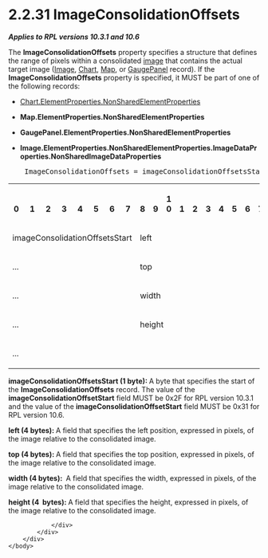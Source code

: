 <html dir="LTR" xmlns:mshelp="http://msdn.microsoft.com/mshelp" xmlns:ddue="http://ddue.schemas.microsoft.com/authoring/2003/5" xmlns:xlink="http://www.w3.org/1999/xlink" xmlns:tool="http://www.microsoft.com/tooltip">
    <head>
        <meta http-equiv="Content-Type" content="text/html; CHARSET=utf-8"></meta>
        <meta name="save" content="history"></meta>
        <title>2.2.31 ImageConsolidationOffsets</title>
        <xml>
            <mshelp:toctitle title="2.2.31 ImageConsolidationOffsets"></mshelp:toctitle>
            <mshelp:rltitle title="[MS-RPL]: ImageConsolidationOffsets"></mshelp:rltitle>
            <mshelp:keyword index="A" term="312aea4d-4cfc-479b-a1c3-e3f8c5ad3e66"></mshelp:keyword>
            <mshelp:attr name="DCSext.ContentType" value="open specification"></mshelp:attr>
            <mshelp:attr name="AssetID" value="312aea4d-4cfc-479b-a1c3-e3f8c5ad3e66"></mshelp:attr>
            <mshelp:attr name="TopicType" value="kbRef"></mshelp:attr>
            <mshelp:attr name="DCSext.Title" value="[MS-RPL]: ImageConsolidationOffsets" />
        </xml>
    </head>
    <body>
        <div id="header">
            <h1 class="heading">2.2.31 ImageConsolidationOffsets</h1>
        </div>
        <div id="mainSection">
            <div id="mainBody">
                <div id="allHistory" class="saveHistory"></div>
                <div id="sectionSection0" class="section" name="collapseableSection">
                    

<p><b><i>Applies to RPL versions 10.3.1 and 10.6</i></b></p>

<p>The <b>ImageConsolidationOffsets</b> property specifies a
structure that defines the range of pixels within a consolidated <a href="75ae48f7-746b-4b41-919c-6699fa28b3ef.html#gt_d6b55d1e-aea6-4b7e-a23d-c0de845e0b50">image</a> that contains the
actual target image (<a href="d9153136-89b4-4071-8d0c-613e860be560.html">Image</a>,
<a href="89f56458-ec69-49ff-a9d6-39e506543a39.html">Chart</a>, <a href="953882ee-8b4b-40e8-9a05-ab2ea31622ce.html">Map</a>, or <a href="a9142e06-4813-4393-8f72-7559ee960936.html">GaugePanel</a> record). If the
<b>ImageConsolidationOffsets</b> property is specified, it MUST be part of one
of the following records:</p>

<ul><li><p><span><span> 
</span></span><a href="1b1b7882-84bb-47d4-a3d2-b020b8d23d7a.html">Chart.ElementProperties.NonSharedElementProperties</a></p>

</li><li><p><span><span> 
</span></span><b>Map.ElementProperties.NonSharedElementProperties</b></p>

</li><li><p><span><span> 
</span></span><b>GaugePanel.ElementProperties.NonSharedElementProperties</b></p>

</li><li><p><span><span> 
</span></span><b>Image.ElementProperties.NonSharedElementProperties.ImageDataProperties.NonSharedImageDataProperties</b></p>

<div><pre> ImageConsolidationOffsets = imageConsolidationOffsetsStart (left, top, width, height)
</pre></div>

</li></ul><table>
 <tr>
  <th><p><br>0</p></th>
  <th><p><br>1</p></th>
  <th><p><br>2</p></th>
  <th><p><br>3</p></th>
  <th><p><br>4</p></th>
  <th><p><br>5</p></th>
  <th><p><br>6</p></th>
  <th><p><br>7</p></th>
  <th><p><br>8</p></th>
  <th><p><br>9</p></th>
  <th><p>1<br>0</p></th>
  <th><p><br>1</p></th>
  <th><p><br>2</p></th>
  <th><p><br>3</p></th>
  <th><p><br>4</p></th>
  <th><p><br>5</p></th>
  <th><p><br>6</p></th>
  <th><p><br>7</p></th>
  <th><p><br>8</p></th>
  <th><p><br>9</p></th>
  <th><p>2<br>0</p></th>
  <th><p><br>1</p></th>
  <th><p><br>2</p></th>
  <th><p><br>3</p></th>
  <th><p><br>4</p></th>
  <th><p><br>5</p></th>
  <th><p><br>6</p></th>
  <th><p><br>7</p></th>
  <th><p><br>8</p></th>
  <th><p><br>9</p></th>
  <th><p>3<br>0</p></th>
  <th><p><br>1</p></th>
 </tr>
 <tr>
  <td colspan="8">
  <p>imageConsolidationOffsetsStart</p>
  </td>
  <td colspan="24">
  <p>left</p>
  </td>
 </tr>
 <tr>
  <td colspan="8">
  <p>...</p>
  </td>
  <td colspan="24">
  <p>top</p>
  </td>
 </tr>
 <tr>
  <td colspan="8">
  <p>...</p>
  </td>
  <td colspan="24">
  <p>width</p>
  </td>
 </tr>
 <tr>
  <td colspan="8">
  <p>...</p>
  </td>
  <td colspan="24">
  <p>height</p>
  </td>
 </tr>
 <tr>
  <td colspan="8">
  <p>...</p>
  </td>
  
 </tr>
</table>

<p><b>imageConsolidationOffsetsStart (1 byte): </b>A
byte that specifies the start of the <b>ImageConsolidationOffsets</b> record.
The value of the <b>imageConsolidationOffsetStart</b> field MUST be 0x2F for
RPL version 10.3.1 and the value of the <b>imageConsolidationOffsetStart</b>
field MUST be 0x31 for RPL version 10.6.</p>

<p><b>left (4 bytes): </b>A field that specifies the
left position, expressed in pixels, of the image relative to the consolidated
image.</p>

<p><b>top (4 bytes): </b>A field that specifies the top
position, expressed in pixels, of the image relative to the consolidated image.</p>

<p><b>width (4 bytes): </b> A field that specifies the
width, expressed in pixels, of the image relative to the consolidated image.</p>

<p><b>height (4  bytes): </b>A field that specifies the
height, expressed in pixels, of the image relative to the consolidated image.</p>


                </div>
            </div>
        </div>
    </body>
</html>